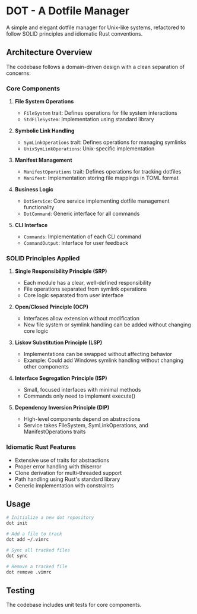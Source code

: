 # DOT - A Dotfile Manager

A simple and elegant dotfile manager for Unix-like systems, refactored to follow SOLID principles and idiomatic Rust conventions.

## Architecture Overview

The codebase follows a domain-driven design with a clean separation of concerns:

### Core Components

1. **File System Operations**
   - `FileSystem` trait: Defines operations for file system interactions
   - `StdFileSystem`: Implementation using standard library

2. **Symbolic Link Handling**
   - `SymLinkOperations` trait: Defines operations for managing symlinks
   - `UnixSymLinkOperations`: Unix-specific implementation

3. **Manifest Management**
   - `ManifestOperations` trait: Defines operations for tracking dotfiles
   - `Manifest`: Implementation storing file mappings in TOML format

4. **Business Logic**
   - `DotService`: Core service implementing dotfile management functionality
   - `DotCommand`: Generic interface for all commands

5. **CLI Interface**
   - `Commands`: Implementation of each CLI command
   - `CommandOutput`: Interface for user feedback

### SOLID Principles Applied

1. **Single Responsibility Principle (SRP)**
   - Each module has a clear, well-defined responsibility
   - File operations separated from symlink operations
   - Core logic separated from user interface

2. **Open/Closed Principle (OCP)**
   - Interfaces allow extension without modification
   - New file system or symlink handling can be added without changing core logic

3. **Liskov Substitution Principle (LSP)**
   - Implementations can be swapped without affecting behavior
   - Example: Could add Windows symlink handling without changing other components

4. **Interface Segregation Principle (ISP)**
   - Small, focused interfaces with minimal methods
   - Commands only need to implement execute()

5. **Dependency Inversion Principle (DIP)**
   - High-level components depend on abstractions
   - Service takes FileSystem, SymLinkOperations, and ManifestOperations traits

### Idiomatic Rust Features

- Extensive use of traits for abstractions
- Proper error handling with thiserror
- Clone derivation for multi-threaded support
- Path handling using Rust's standard library
- Generic implementation with constraints

## Usage

```bash
# Initialize a new dot repository
dot init

# Add a file to track
dot add ~/.vimrc

# Sync all tracked files
dot sync

# Remove a tracked file
dot remove .vimrc
```

## Testing

The codebase includes unit tests for core components.
